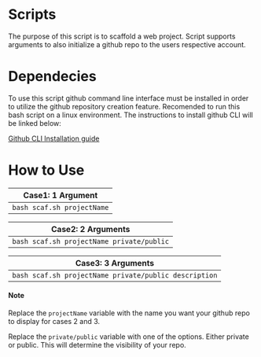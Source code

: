 # Scripts

The purpose of this script is to scaffold a web project. Script supports arguments to also initialize a github repo to the users respective account.

# Dependecies

To use this script github command line interface must be installed in order to utilize the github repository creation feature. Recomended to run this bash script on a linux environment. The instructions to install github CLI will be linked below:  

[Github CLI Installation guide](https://github.com/cli/cli#installation)

# How to Use

|Case1: 1 Argument |
|--------------------|
| `bash scaf.sh projectName` |

| Case2: 2 Arguments |
|-------------------------------------------|
| `bash scaf.sh projectName private/public` |

| Case3: 3 Arguments|
|------------------------|
| `bash scaf.sh projectName private/public description`|

#### Note

Replace the `projectName` variable with the name you want your github repo to display for cases 2 and 3.

Replace the `private/public` variable with one of the options. Either private or public. This will determine the visibility of your repo.

